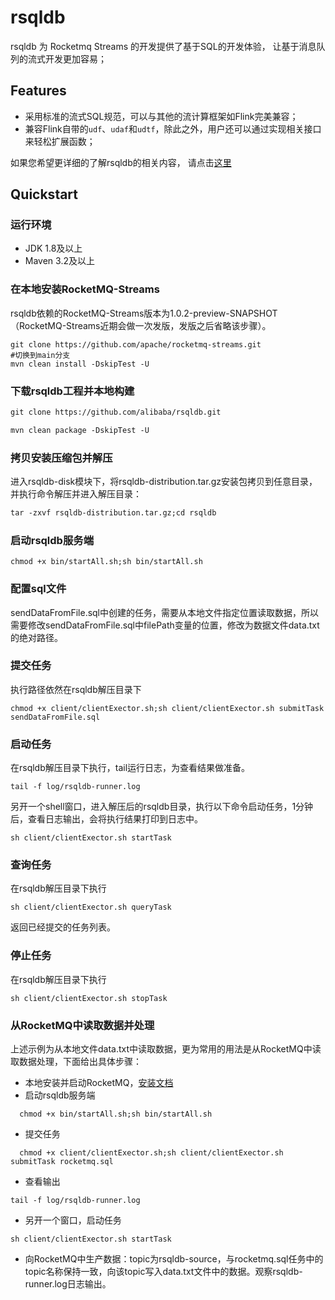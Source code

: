# rsqldb

rsqldb 为 Rocketmq Streams 的开发提供了基于SQL的开发体验， 让基于消息队列的流式开发更加容易；

## Features

* 采用标准的流式SQL规范，可以与其他的流计算框架如Flink完美兼容；
* 兼容Flink自带的```udf```、```udaf```和```udtf```，除此之外，用户还可以通过实现相关接口来轻松扩展函数；


如果您希望更详细的了解rsqldb的相关内容， 请点击[这里](docs/SUMMARY.md)


## Quickstart
### 运行环境
- JDK 1.8及以上
- Maven 3.2及以上

### 在本地安装RocketMQ-Streams
rsqldb依赖的RocketMQ-Streams版本为1.0.2-preview-SNAPSHOT（RocketMQ-Streams近期会做一次发版，发版之后省略该步骤）。

```shell
git clone https://github.com/apache/rocketmq-streams.git
#切换到main分支
mvn clean install -DskipTest -U
```

### 下载rsqldb工程并本地构建
```xml
git clone https://github.com/alibaba/rsqldb.git

mvn clean package -DskipTest -U
```

### 拷贝安装压缩包并解压

进入rsqldb-disk模块下，将rsqldb-distribution.tar.gz安装包拷贝到任意目录，并执行命令解压并进入解压目录：
```xml
tar -zxvf rsqldb-distribution.tar.gz;cd rsqldb
```


### 启动rsqldb服务端
```shell
chmod +x bin/startAll.sh;sh bin/startAll.sh
```

### 配置sql文件
sendDataFromFile.sql中创建的任务，需要从本地文件指定位置读取数据，所以需要修改sendDataFromFile.sql中filePath变量的位置，修改为数据文件data.txt的绝对路径。


### 提交任务
执行路径依然在rsqldb解压目录下
```shell
chmod +x client/clientExector.sh;sh client/clientExector.sh submitTask sendDataFromFile.sql
```


### 启动任务
在rsqldb解压目录下执行，tail运行日志，为查看结果做准备。
```shell
tail -f log/rsqldb-runner.log
```

另开一个shell窗口，进入解压后的rsqldb目录，执行以下命令启动任务，1分钟后，查看日志输出，会将执行结果打印到日志中。
```shell
sh client/clientExector.sh startTask
```

### 查询任务
在rsqldb解压目录下执行
```shell
sh client/clientExector.sh queryTask
```
返回已经提交的任务列表。

### 停止任务
在rsqldb解压目录下执行
```shell
sh client/clientExector.sh stopTask
```

### 从RocketMQ中读取数据并处理
上述示例为从本地文件data.txt中读取数据，更为常用的用法是从RocketMQ中读取数据处理，下面给出具体步骤：

- 本地安装并启动RocketMQ，[安装文档](https://rocketmq.apache.org/docs/quick-start/)
- 启动rsqldb服务端
```shell
  chmod +x bin/startAll.sh;sh bin/startAll.sh
```
- 提交任务
```shell
  chmod +x client/clientExector.sh;sh client/clientExector.sh submitTask rocketmq.sql
```
- 查看输出
```shell
tail -f log/rsqldb-runner.log
```
- 另开一个窗口，启动任务
```shell
sh client/clientExector.sh startTask
```
- 向RocketMQ中生产数据：topic为rsqldb-source，与rocketmq.sql任务中的topic名称保持一致，向该topic写入data.txt文件中的数据。观察rsqldb-runner.log日志输出。